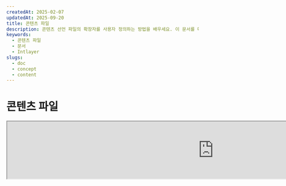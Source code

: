 ```yaml
---
createdAt: 2025-02-07
updatedAt: 2025-09-20
title: 콘텐츠 파일
description: 콘텐츠 선언 파일의 확장자를 사용자 정의하는 방법을 배우세요. 이 문서를 따라 프로젝트에서 조건을 효율적으로 구현하세요.
keywords:
  - 콘텐츠 파일
  - 문서
  - Intlayer
slugs:
  - doc
  - concept
  - content
---
```


# 콘텐츠 파일

<iframe title="i18n, Markdown, JSON… 모든 것을 관리하는 단일 솔루션 | Intlayer" class="m-auto aspect-[16/9] w-full overflow-hidden rounded-lg border-0" allow="autoplay; gyroscope;" loading="lazy" width="1080" height="auto" src="https://www.youtube.com/embed/1VHgSY_j9_I?autoplay=0&amp;origin=http://intlayer.org&amp;controls=0&amp;rel=1"/>

## 콘텐츠 파일이란 무엇인가요?

Intlayer에서 콘텐츠 파일은 사전 정의를 포함하는 파일입니다.  
이 파일들은 애플리케이션의 텍스트 콘텐츠, 번역 및 리소스를 선언합니다.  
콘텐츠 파일은 Intlayer에 의해 처리되어 사전을 생성합니다.

사전은 애플리케이션이 `useIntlayer` 훅을 사용하여 가져올 최종 결과물입니다.

### 주요 개념

#### 사전(Dictionary)

사전은 키로 구성된 콘텐츠의 구조화된 모음입니다. 각 사전은 다음을 포함합니다:

- **키(Key)**: 사전의 고유 식별자
- **콘텐츠(Content)**: 실제 콘텐츠 값(텍스트, 숫자, 객체 등)
- **메타데이터(Metadata)**: 제목, 설명, 태그 등 추가 정보

#### 콘텐츠 파일

콘텐츠 파일 예시:

```tsx fileName="src/example.content.tsx" contentDeclarationFormat="typescript"
import { type ReactNode } from "react";
import {
  t,
  enu,
  cond,
  nest,
  md,
  insert,
  file,
  type Dictionary,
} from "intlayer";

interface Content {
  imbricatedContent: {
    imbricatedContent2: {
      stringContent: string;
      numberContent: number;
      booleanContent: boolean;
      javaScriptContent: string;
    };
  };
  multilingualContent: string;
  quantityContent: string;
  conditionalContent: string;
  markdownContent: never;
  externalContent: string;
  insertionContent: string;
  nestedContent: string;
  fileContent: string;
  jsxContent: ReactNode;
}

export default {
  key: "page",
  content: {
    imbricatedContent: {
      imbricatedContent2: {
        stringContent: "Hello World",
        numberContent: 123,
        booleanContent: true,
        javaScriptContent: `${process.env.NODE_ENV}`,
      },
    },
    multilingualContent: t({
      ko: "한국어 콘텐츠",
      en: "English content",
      "en-GB": "English content (UK)",
      fr: "French content",
      es: "Spanish content",
    }),
    quantityContent: enu({
      "<-1": "마이너스 1대 미만의 자동차",
      "-1": "마이너스 1대의 자동차",
      "0": "자동차 없음",
      "1": "자동차 1대",
      ">5": "몇 대의 자동차",
      ">19": "많은 자동차",
    }),
    conditionalContent: cond({
      true: "검증이 활성화됨",
      false: "검증이 비활성화됨",
    }),
    insertionContent: insert("안녕하세요 {{name}}!"),
    nestedContent: nest(
      "navbar", // 중첩할 사전의 키
      "login.button" // [선택 사항] 중첩할 콘텐츠 경로
    ),
    fileContent: file("./path/to/file.txt"),
    externalContent: fetch("https://example.com").then((res) => res.json()),
    markdownContent: md("# 마크다운 예제"),

    /*
     * `react-intlayer` 또는 `next-intlayer`를 사용할 때만 사용 가능
     */
    jsxContent: <h1>내 제목</h1>,
  },
} satisfies Dictionary<Content>; // [선택 사항] Dictionary는 제네릭이며 사전의 형식을 강화할 수 있습니다
```

```javascript fileName="src/example.content.mjx" contentDeclarationFormat="esm"
import { t, enu, cond, nest, md, insert, file } from "intlayer";

/** @type {import('intlayer').Dictionary} */
export default {
  key: "page",
  content: {
    imbricatedContent: {
      imbricatedContent2: {
        stringContent: "Hello World",
        numberContent: 123,
        booleanContent: true,
        javaScriptContent: `${process.env.NODE_ENV}`,
      },
      imbricatedArray: [1, 2, 3],
    },
    multilingualContent: t({
      en: "English content",
      "en-GB": "English content (UK)",
      fr: "French content",
      es: "Spanish content",
    }),
    quantityContent: enu({
      "<-1": "마이너스 1대 미만의 자동차",
      "-1": "마이너스 1대의 자동차",
      "0": "자동차 없음",
      "1": "자동차 1대",
      ">5": "몇 대의 자동차",
      ">19": "많은 자동차",
    }),
    conditionalContent: cond({
      true: "검증이 활성화됨",
      false: "검증이 비활성화됨",
    }),
    insertionContent: insert("안녕하세요 {{name}}!"),
    nestedContent: nest(
      "navbar", // 중첩할 사전의 키
      "login.button" // [선택 사항] 중첩할 콘텐츠의 경로
    ),
    markdownContent: md("# 마크다운 예제"),
    fileContent: file("./path/to/file.txt"),
    externalContent: fetch("https://example.com").then((res) => res.json())

    // `react-intlayer` 또는 `next-intlayer`를 사용할 때만 사용 가능
    jsxContent: <h1>내 제목</h1>,
  },
};
```

```javascript fileName="src/example.content.cjx" contentDeclarationFormat="commonjs"
const { t, enu, cond, nest, md, insert, file } = require("intlayer");

/** @type {import('intlayer').Dictionary} */
module.exports = {
  key: "page",
  content: {
    imbricatedContent: {
      imbricatedContent2: {
        stringContent: "Hello World",
        numberContent: 123,
        booleanContent: true,
        javaScriptContent: `${process.env.NODE_ENV}`,
      },
      imbricatedArray: [1, 2, 3],
    },
    multilingualContent: t({
      ko: "한국어 콘텐츠",
      en: "English content",
      "en-GB": "English content (UK)",
      fr: "French content",
      es: "Spanish content",
    }),
    quantityContent: enu({
      "<-1": "마이너스 1대 미만의 자동차",
      "-1": "마이너스 1대의 자동차",
      "0": "자동차 없음",
      "1": "자동차 1대",
      ">5": "몇 대의 자동차",
      ">19": "많은 자동차",
    }),
    conditionalContent: cond({
      true: "검증이 활성화됨",
      false: "검증이 비활성화됨",
    }),
    insertionContent: insert("안녕하세요 {{name}}!"),
    nestedContent: nest(
      "navbar", // 중첩할 사전의 키
      "login.button" // [선택 사항] 중첩할 콘텐츠 경로
    ),
    markdownContent: md("# 마크다운 예제"),
    fileContent: file("./path/to/file.txt"),
    externalContent: fetch("https://example.com").then((res) => res.json())

    // `react-intlayer` 또는 `next-intlayer`를 사용할 때만 사용 가능
    jsxContent: <h1>내 제목</h1>,
  },
};
```

```json5 fileName="src/example.content.json"  contentDeclarationFormat="json"
{
  "$schema": "https://intlayer.org/schema.json",
  "key": "page",
  "content": {
    "imbricatedContent": {
      "imbricatedContent2": {
        "stringContent": "안녕하세요 세계",
        "numberContent": 123,
        "booleanContent": true,
      },
      "imbricatedArray": [1, 2, 3],
    },
    "multilingualContent": {
      "nodeType": "translation",
      "translation": {
        "en": "English content",
        "en-GB": "English content (UK)",
        "fr": "French content",
        "es": "Spanish content",
      },
    },
    "quantityContent": {
      "nodeType": "enumeration",
      "enumeration": {
        "0": "차 없음",
        "1": "차 한 대",
        "<-1": "마이너스 1대 미만",
        "-1": "마이너스 1대",
        ">5": "몇 대의 차",
        ">19": "많은 차",
      },
    },
    "conditionalContent": {
      "nodeType": "condition",
      "condition": {
        "true": "검증이 활성화됨",
        "false": "검증이 비활성화됨",
      },
    },
    "insertionContent": {
      "nodeType": "insertion",
      "insertion": "안녕하세요 {{name}}!",
    },
    "nestedContent": {
      "nodeType": "nested",
      "nested": { "dictionaryKey": "app" },
    },
    "markdownContent": {
      "nodeType": "markdown",
      "markdown": "# 마크다운 예제",
    },
    "fileContent": {
      "nodeType": "file",
      "file": "./path/to/file.txt",
    },
    "jsxContent": {
      "type": "h1",
      "key": null,
      "ref": null,
      "props": {
        "children": ["내 제목"],
      },
    },
  },
}
```

#### 콘텐츠 노드

콘텐츠 노드는 사전 콘텐츠의 기본 구성 요소입니다. 다음과 같을 수 있습니다:

- **원시 값**: 문자열, 숫자, 불리언, null, undefined
- **타입이 지정된 노드**: 번역, 조건, 마크다운 등과 같은 특수 콘텐츠 유형
- **함수**: 런타임에 평가될 수 있는 동적 콘텐츠 [함수 가져오기 참조](https://github.com/aymericzip/intlayer/blob/main/docs/docs/ko/dictionary/function_fetching.md)
- **중첩 콘텐츠**: 다른 사전에 대한 참조

#### 콘텐츠 유형

Intlayer는 타입이 지정된 노드를 통해 다양한 콘텐츠 유형을 지원합니다:

- **번역 콘텐츠**: 로케일별 값이 포함된 다국어 텍스트 [번역 콘텐츠 보기](https://github.com/aymericzip/intlayer/blob/main/docs/docs/ko/dictionary/translation_content.md)
- **조건 콘텐츠**: 불리언 표현식에 기반한 조건부 콘텐츠 [조건 콘텐츠 보기](https://github.com/aymericzip/intlayer/blob/main/docs/docs/ko/dictionary/condition_content.md)
- **열거형 콘텐츠**: 열거된 값에 따라 달라지는 콘텐츠 [열거형 콘텐츠 보기](https://github.com/aymericzip/intlayer/blob/main/docs/docs/ko/dictionary/enumeration_content.md)
- **삽입 콘텐츠**: 다른 콘텐츠에 삽입할 수 있는 콘텐츠 [삽입 콘텐츠 보기](https://github.com/aymericzip/intlayer/blob/main/docs/docs/ko/dictionary/insertion_content.md)
- **Markdown Content**: 마크다운 형식의 리치 텍스트 콘텐츠 [Markdown Content 보기](https://github.com/aymericzip/intlayer/blob/main/docs/docs/ko/dictionary/markdown_content.md)
- **Nested Content**: 다른 사전을 참조하는 콘텐츠 [Nested Content 보기](https://github.com/aymericzip/intlayer/blob/main/docs/docs/ko/dictionary/nested_content.md)
- **Gender Content**: 성별에 따라 달라지는 콘텐츠 [Gender Content 보기](https://github.com/aymericzip/intlayer/blob/main/docs/docs/ko/dictionary/gender_content.md)
- **File Content**: 외부 파일을 참조하는 콘텐츠 [File Content 보기](https://github.com/aymericzip/intlayer/blob/main/docs/docs/ko/dictionary/file_content.md)

## 사전 구조

Intlayer에서 사전은 `Dictionary` 타입으로 정의되며, 동작을 제어하는 여러 속성을 포함합니다:

### 필수 속성

#### `key` (string)

사전의 식별자입니다. 동일한 키를 가진 여러 사전이 있을 경우, Intlayer가 자동으로 병합합니다.

> 케밥 케이스 명명 규칙을 사용하세요 (예: `"about-page-meta"`).

#### Content (string | number | boolean | object | array | function)

`content` 속성은 실제 사전 데이터를 포함하며 다음을 지원합니다:

- **원시 값**: 문자열, 숫자, 불리언, null, undefined
- **타입화된 노드**: Intlayer의 헬퍼 함수를 사용한 특수 콘텐츠 타입
- **중첩 객체**: 복잡한 데이터 구조
- **배열**: 콘텐츠 모음
- **함수**: 동적 콘텐츠 평가

### 선택적 속성

#### `title` (string)

사람이 읽을 수 있는 사전의 제목으로, 편집기 및 CMS 시스템에서 사전을 식별하는 데 도움이 됩니다. 이는 많은 수의 사전을 관리하거나 콘텐츠 관리 인터페이스에서 작업할 때 특히 유용합니다.

**예시:**

```typescript
{
  key: "about-page-meta",
  title: "About Page Metadata",
  content: { /* ... */ }
}
```

#### `description` (string)

사전의 목적, 사용 지침 및 특별 고려 사항을 설명하는 상세한 설명입니다. 이 설명은 AI 기반 번역 생성의 컨텍스트로도 사용되어 번역 품질과 일관성을 유지하는 데 중요합니다.

**예시:**

```typescript
{
  key: "about-page-meta",
  description: [
    "This dictionary manages the metadata of the About Page",
"SEO에 대한 좋은 관행을 고려하세요:",
"- 제목은 50자에서 60자 사이여야 합니다",
"- 설명은 150자에서 160자 사이여야 합니다",
].join('\n'),
content: { /* ... */ }
}
```

#### `tags` (string[])

사전을 분류하고 조직하기 위한 문자열 배열입니다. 태그는 추가적인 문맥을 제공하며, 편집기나 CMS 시스템에서 필터링, 검색 또는 사전 조직에 사용될 수 있습니다.

**예시:**

```typescript
{
  key: "about-page-meta",
  tags: ["metadata", "about-page", "seo"],
  content: { /* ... */ }
}
```

#### `locale` (LocalesValues)

사전을 각 로케일별 사전으로 변환하며, content에 선언된 각 필드는 자동으로 번역 노드로 변환됩니다. 이 속성이 설정되면:

- 사전은 단일 로케일 사전으로 처리됩니다.
- 각 필드는 해당 특정 로케일에 대한 번역 노드가 됩니다.
- 이 속성을 사용할 때는 콘텐츠 내에서 번역 노드(`t()`)를 사용해서는 안 됩니다.
- 이 속성이 없으면 사전은 다국어 사전으로 처리됩니다.

> 자세한 내용은 [Intlayer의 로케일별 콘텐츠 선언](https://github.com/aymericzip/intlayer/blob/main/docs/docs/ko/per_locale_file.md)을 참조하세요.

**예시:**

```json
// 로케일별 사전
{
  "key": "about-page",
  "locale": "en",
  "content": {
    "title": "About Us", // 'en'에 대한 번역 노드가 됩니다.
    "description": "Learn more about our company"
  }
}
```

#### `autoFill` (AutoFill)

외부 소스에서 사전 내용을 자동으로 채우기 위한 지침입니다. 이는 `intlayer.config.ts`에서 전역으로 설정하거나 각 사전별로 설정할 수 있습니다. 여러 형식을 지원합니다:

- **`true`**: 모든 로케일에 대해 자동 채우기 활성화
- **`string`**: 단일 파일 경로나 변수 템플릿
- **`object`**: 로케일별 파일 경로

**예시:**

```json
// 모든 로케일에 대해 활성화
{
  "autoFill": true
}
// 단일 파일
{
  "autoFill": "./translations/aboutPage.content.json"
}
// 변수 템플릿 사용
{
  "autoFill": "/messages/{{locale}}/{{key}}/{{fileName}}.content.json"
}
// 로케일별 세부 설정
{
  "autoFill": {
    "en": "./translations/en/aboutPage.content.json",
    "fr": "./translations/fr/aboutPage.content.json",
    "es": "./translations/es/aboutPage.content.json"
  }
}
```

**사용 가능한 변수들:**

- `{{locale}}` – 로케일 코드 (예: `fr`, `es`)
- `{{fileName}}` – 파일 이름 (예: `example`)
- `{{key}}` – 사전 키 (예: `example`)

> 자세한 내용은 [Intlayer의 자동 채우기 구성](https://github.com/aymericzip/intlayer/blob/main/docs/docs/ko/autoFill.md)을 참조하세요.

##### `priority` (숫자)

충돌 해결을 위한 사전의 우선순위를 나타냅니다. 여러 사전이 동일한 키를 가질 때, 우선순위 숫자가 가장 높은 사전이 다른 사전을 덮어씁니다. 이는 콘텐츠 계층 구조 및 덮어쓰기를 관리하는 데 유용합니다.

**예시:**

```typescript
// 기본 사전
{
  key: "welcome-message",
  priority: 1,
  content: { message: "Welcome!" }
}

// 덮어쓰기 사전
{
  key: "welcome-message",
  priority: 10,
  content: { message: "프리미엄 서비스에 오신 것을 환영합니다!" }
}
// 이것은 기본 사전을 덮어씁니다
```

### CMS 속성

##### `version` (string)

원격 사전의 버전 식별자입니다. 현재 사용 중인 사전의 버전을 추적하는 데 도움이 되며, 특히 원격 콘텐츠 관리 시스템 작업 시 유용합니다.

##### `live` (boolean)

원격 사전의 경우, 사전을 런타임에 실시간으로 가져올지 여부를 나타냅니다. 활성화되면:

- `intlayer.config.ts`에서 `importMode`가 "live"로 설정되어 있어야 합니다.
- 라이브 서버가 실행 중이어야 합니다.
- 사전은 라이브 동기화 API를 사용하여 런타임에 가져옵니다.
- 라이브 상태이지만 가져오기에 실패하면 동적 값으로 대체됩니다.
- 라이브가 아니면 최적의 성능을 위해 빌드 시 사전이 변환됩니다.

### 시스템 속성 (자동 생성됨)

이 속성들은 Intlayer에 의해 자동으로 생성되며 수동으로 수정해서는 안 됩니다:

##### `$schema` (string)

사전 구조의 유효성을 검사하는 데 사용되는 JSON 스키마입니다. 사전 무결성을 보장하기 위해 Intlayer가 자동으로 추가합니다.

##### `id` (string)

원격 사전의 경우, 원격 서버에서 사전을 고유하게 식별하는 식별자입니다. 원격 콘텐츠를 가져오고 관리하는 데 사용됩니다.

##### `localId` (LocalDictionaryId)

로컬 사전의 고유 식별자입니다. Intlayer가 자동으로 생성하며, 사전이 로컬인지 원격인지 및 위치를 식별하는 데 도움을 줍니다.

##### `localIds` (LocalDictionaryId[])

병합된 사전의 경우, 이 배열에는 함께 병합된 모든 사전의 ID가 포함됩니다. 병합된 콘텐츠의 출처를 추적하는 데 유용합니다.

##### `filePath` (string)

로컬 사전의 파일 경로로, 사전이 생성된 `.content` 파일을 나타냅니다. 디버깅 및 출처 추적에 도움이 됩니다.

##### `availableVersions` (string[])

원격 사전의 경우, 이 배열에는 사전의 모든 사용 가능한 버전이 포함됩니다. 사용 가능한 버전을 추적하는 데 도움이 됩니다.

##### `autoFilled` (true)

사전이 외부 소스에서 자동으로 채워졌는지 여부를 나타냅니다. 충돌이 발생할 경우, 기본 사전이 자동 채워진 사전을 덮어씁니다.

##### `location` ('distant' | 'locale')

사전의 위치를 나타냅니다:

- `'locale'`: 로컬 사전 (콘텐츠 파일에서 가져옴)
- `'distant'`: 원격 사전 (외부 소스에서 가져옴)

## 콘텐츠 노드 유형

Intlayer는 기본 원시 값을 확장하는 여러 전문화된 콘텐츠 노드 유형을 제공합니다:

### 번역 콘텐츠 (`t`)

로케일에 따라 달라지는 다국어 콘텐츠:

```typescript
import { t } from "intlayer";

// TypeScript/JavaScript
multilingualContent: t({
  en: "Welcome to our website",
  fr: "Bienvenue sur notre site web",
  es: "Bienvenido a nuestro sitio web",
});
```

### 조건 콘텐츠 (`cond`)

불리언 조건에 따라 변경되는 콘텐츠:

```typescript
import { cond } from "intlayer";

conditionalContent: cond({
  true: "User is logged in",
  false: "Please log in to continue",
});
```

### 열거형 콘텐츠 (`enu`)

열거형 값에 따라 달라지는 콘텐츠:

```typescript
import { enu } from "intlayer";

statusContent: enu({
  pending: "귀하의 요청이 보류 중입니다",
  approved: "귀하의 요청이 승인되었습니다",
  rejected: "귀하의 요청이 거부되었습니다",
});
```

### 삽입 콘텐츠 (`insert`)

다른 콘텐츠에 삽입할 수 있는 콘텐츠:

```typescript
import { insert } from "intlayer";

insertionContent: insert("이 텍스트는 어디에나 삽입할 수 있습니다");
```

### 중첩 콘텐츠 (`nest`)

다른 사전에 대한 참조:

```typescript
import { nest } from "intlayer";

nestedContent: nest("about-page");
```

### 마크다운 콘텐츠 (`md`)

마크다운 형식의 리치 텍스트 콘텐츠:

```typescript
import { md } from "intlayer";

markdownContent: md(
  "# 환영합니다\n\n이것은 [링크](https://example.com)가 포함된 **굵은** 텍스트입니다"
);
```

### 성별에 따른 콘텐츠 (`gender`)

성별에 따라 달라지는 콘텐츠:

```typescript
import { gender } from "intlayer";

genderContent: gender({
  male: "그는 개발자입니다",
  female: "그녀는 개발자입니다",
  other: "그들은 개발자입니다",
});
```

### 파일 콘텐츠 (`file`)

외부 파일에 대한 참조:

```typescript
import { file } from "intlayer";

fileContent: file("./path/to/content.txt");
```

## 콘텐츠 파일 생성하기

### 기본 콘텐츠 파일 구조

콘텐츠 파일은 `Dictionary` 타입을 만족하는 기본 객체를 내보냅니다:

```typescript
// example.content.ts
import { t, cond, nest, md, insert, file } from "intlayer";

export default {
  key: "welcome-page",
  title: "환영 페이지 콘텐츠",
  description: "히어로 섹션과 기능을 포함한 메인 환영 페이지용 콘텐츠",
  tags: ["페이지", "환영", "홈페이지"],
  content: {
    hero: {
      title: t({
        en: "Welcome to Our Platform",
        fr: "Bienvenue sur Notre Plateforme",
        es: "Bienvenido a Nuestra Plataforma",
      }),
      subtitle: t({
        en: "Build amazing applications with ease",
        fr: "Construisez des applications incroyables avec facilité",
        es: "Construye aplicaciones increíbles con facilidad",
      }),
      cta: cond({
        true: t({
          en: "Get Started",
          fr: "Commencer",
          es: "Comenzar",
        }),
        false: t({
          en: "Sign Up",
          fr: "S'inscrire",
          es: "Registrarse",
        }),
      }),
    },
    features: [
      {
        title: t({
          ko: "사용하기 쉬움",
          en: "Easy to Use",
          fr: "Facile à Utiliser",
          es: "Fácil de Usar",
        }),
        description: t({
          ko: "모든 숙련도에 적합한 직관적인 인터페이스",
          en: "Intuitive interface for all skill levels",
          fr: "Interface intuitive pour tous les niveaux",
          es: "Interfaz intuitiva para todos los niveles",
        }),
      },
    ],
    documentation: nest("documentation"),
    readme: file("./README.md"),
  },
} satisfies Dictionary;
```

### JSON Content File

You can also create content files in JSON format:

```json
{
  "key": "welcome-page",
  "title": "환영 페이지 콘텐츠",
  "description": "메인 환영 페이지용 콘텐츠",
  "tags": ["page", "welcome"],
  "content": {
    "hero": {
      "title": {
        "nodeType": "translation",
        "translation": {
          "en": "우리 플랫폼에 오신 것을 환영합니다",
          "fr": "Bienvenue sur Notre Plateforme"
        }
      },
      "subtitle": {
        "nodeType": "translation",
        "translation": {
          "en": "쉽게 놀라운 애플리케이션을 만드세요",
          "fr": "Construisez des applications incroyables avec facilité"
        }
      }
    }
  }
}
```

### 지역별 콘텐츠 파일

지역별 사전을 위해 `locale` 속성을 지정하세요:

```typescript
// welcome-page.en.content.ts
export default {
  key: "welcome-page",
  locale: "en",
  content: {
    hero: {
      title: "우리 플랫폼에 오신 것을 환영합니다",
      subtitle: "쉽게 놀라운 애플리케이션을 만드세요",
    },
  },
} satisfies Dictionary;
```

```typescript
// welcome-page.fr.content.ts
export default {
  key: "welcome-page",
  locale: "fr",
  content: {
    hero: {
      title: "Bienvenue sur Notre Plateforme",
      subtitle: "Construisez des applications incroyables avec facilité",
    },
  },
} satisfies Dictionary;
```

## 콘텐츠 파일 확장자

Intlayer는 콘텐츠 선언 파일의 확장자를 사용자 정의할 수 있도록 허용합니다. 이 사용자 정의는 대규모 프로젝트를 관리하는 데 유연성을 제공하며 다른 모듈과의 충돌을 방지하는 데 도움이 됩니다.

### 기본 확장자

기본적으로 Intlayer는 콘텐츠 선언을 위해 다음 확장자를 가진 모든 파일을 감시합니다:

- `.content.json`
- `.content.ts`
- `.content.tsx`
- `.content.js`
- `.content.jsx`
- `.content.mjs`
- `.content.mjx`
- `.content.cjs`
- `.content.cjx`

이 기본 확장자는 대부분의 애플리케이션에 적합합니다. 그러나 특정 요구 사항이 있는 경우, 빌드 프로세스를 간소화하고 다른 구성 요소와의 충돌 위험을 줄이기 위해 사용자 정의 확장자를 정의할 수 있습니다.

> Intlayer가 콘텐츠 선언 파일을 식별하는 데 사용하는 파일 확장자를 사용자 정의하려면 Intlayer 구성 파일에서 지정할 수 있습니다. 이 방법은 감시 프로세스의 범위를 제한하여 빌드 성능을 향상시키는 대규모 프로젝트에 유용합니다.

## 고급 개념

### 사전 병합

여러 사전이 동일한 키를 가질 때, Intlayer는 자동으로 이를 병합합니다. 병합 동작은 여러 요인에 따라 달라집니다:

- **우선순위**: `priority` 값이 높은 사전이 낮은 값을 가진 사전을 덮어씁니다
- **자동 채우기 대 기본**: 기본 사전이 자동 채우기 사전을 덮어씁니다.
- **위치**: 우선순위가 같을 때 로컬 사전이 원격 사전을 덮어씁니다.

### 타입 안전성

Intlayer는 콘텐츠 파일에 대해 완전한 TypeScript 지원을 제공합니다:

```typescript
// 콘텐츠 타입 정의
interface WelcomePageContent {
  hero: {
    title: string;
    subtitle: string;
    cta: string;
  };
  features: Array<{
    title: string;
    description: string;
  }>;
}

// 사전에서 사용
export default {
  key: "welcome-page",
  content: {
    // TypeScript가 자동 완성 및 타입 검사를 제공합니다
    hero: {
      title: "Welcome",
      subtitle: "Build amazing apps",
      cta: "Get Started",
    },
  },
} satisfies Dictionary<WelcomePageContent>;
```

### 노드 중첩

함수들을 다른 함수 안에 문제없이 중첩할 수 있습니다.

예시:

```javascript fileName="src/example.content.tsx" contentDeclarationFormat="typescript"
import { t, enu, cond, nest, md, type Dictionary } from "intlayer";

const getName = async () => "John Doe";

export default {
  key: "page",
  content: {
    // `getIntlayer('page','en').hiMessage`는 `['Hi', ' ', 'John Doe']`를 반환합니다.
    hiMessage: [
      t({
        en: "Hi",
        fr: "Salut",
        es: "Hola",
      }),
      " ",
      getName(),
    ],
    // 조건, 열거형, 다국어 콘텐츠를 중첩한 복합 콘텐츠
    // `getIntlayer('page','en').advancedContent(true)(10)`는 'Multiple items found'를 반환합니다.
    advancedContent: cond({
      true: enu({
        "0": t({
          en: "No items found",
          fr: "Aucun article trouvé",
          es: "No se encontraron artículos",
        }),
        "1": t({
          en: "One item found",
          fr: "Un article trouvé",
          es: "Se encontró un artículo",
        }),
        ">1": t({
          en: "Multiple items found",
          fr: "Plusieurs articles trouvés",
          es: "Se encontraron múltiples artículos",
        }),
      }),
      false: t({
        en: "No valid data available",
        fr: "Aucune donnée valide disponible",
        es: "No hay datos válidos disponibles",
      }),
    }),
  },
} satisfies Dictionary;
```

```javascript fileName="src/example.content.mjx" contentDeclarationFormat="esm"
import { t, enu, cond, nest, md } from "intlayer";

const getName = async () => "John Doe";

/** @type {import('intlayer').Dictionary} */
export default {
  key: "page",
  content: {
    // `getIntlayer('page','en').hiMessage`는 `['Hi', ' ', 'John Doe']`를 반환합니다.
    hiMessage: [
      t({
        en: "Hi",
        fr: "Salut",
        es: "Hola",
      }),
      " ",
      getName(),
    ],
    // 조건, 열거형, 다국어 콘텐츠를 중첩한 복합 콘텐츠
    // `getIntlayer('page','en').advancedContent(true)(10)`는 'Multiple items found'를 반환합니다.
    advancedContent: cond({
      true: enu({
        "0": t({
          en: "No items found",
          fr: "Aucun article trouvé",
          es: "No se encontraron artículos",
        }),
        "1": t({
          en: "One item found",
          fr: "Un article trouvé",
          es: "Se encontró un artículo",
        }),
        ">1": t({
          en: "Multiple items found",
          fr: "Plusieurs articles trouvés",
          es: "Se encontraron múltiples artículos",
        }),
      }),
      false: t({
        en: "No valid data available",
        fr: "Aucune donnée valide disponible",
        es: "No hay datos válidos disponibles",
      }),
    }),
  },
};
```

```javascript fileName="src/example.content.cjx" contentDeclarationFormat="commonjs"
const { t, enu, cond, nest, md } = require("intlayer");

const getName = async () => "John Doe";

/** @type {import('intlayer').Dictionary} */
module.exports = {
  key: "page",
  content: {
    // `getIntlayer('page','en').hiMessage`는 `['Hi', ' ', 'John Doe']`를 반환합니다.
    hiMessage: [
      t({
        en: "Hi",
        fr: "Salut",
        es: "Hola",
      }),
      " ",
      getName(),
    ],
    // 조건, 열거형, 다국어 콘텐츠를 포함하는 복합 콘텐츠
    // `getIntlayer('page','en').advancedContent(true)(10)`는 '여러 항목이 발견됨'을 반환합니다.
    advancedContent: cond({
      true: enu({
        "0": t({
          en: "No items found",
          fr: "Aucun article trouvé",
          es: "No se encontraron artículos",
        }),
        "1": t({
          en: "One item found",
          fr: "Un article trouvé",
          es: "Se encontró un artículo",
        }),
        ">1": t({
          en: "Multiple items found",
          fr: "Plusieurs articles trouvés",
          es: "Se encontraron múltiples artículos",
        }),
      }),
      false: t({
        en: "No valid data available",
        fr: "Aucune donnée valide disponible",
        es: "No hay datos válidos disponibles",
      }),
    }),
  },
};
```

```json5 fileName="src/example.content.json"  contentDeclarationFormat="json"
{
  "$schema": "https://intlayer.org/schema.json",
  "key": "page",
  "content": {
    "hiMessage": {
      "nodeType": "composite",
      "composite": [
        {
          "nodeType": "translation",
          "translation": {
            en: "Hi", // 인사말
            fr: "Salut",
            es: "Hola",
          },
        },
        " ",
        "John Doe",
      ],
    },
    "advancedContent": {
      "nodeType": "condition",
      "condition": {
        "true": {
          "nodeType": "enumeration",
          "enumeration": {
            "0": {
              "nodeType": "translation",
              "translation": {
                "en": "No items found",
                "fr": "Aucun article trouvé",
                "es": "No se encontraron artículos",
                "ko": "항목이 없습니다",
              },
            },
            "1": {
              "nodeType": "translation",
              "translation": {
                "en": "One item found",
                "fr": "Un article trouvé",
                "es": "Se encontró un artículo",
                "ko": "항목 1개 발견",
              },
            },
            ">1": {
              "nodeType": "translation",
              "translation": {
                "en": "Multiple items found",
                "fr": "Plusieurs articles trouvés",
                "es": "Se encontraron múltiples artículos",
                "ko": "여러 항목 발견",
              },
            },
          },
        },
        "false": {
          "nodeType": "translation",
          "translation": {
            "en": "No valid data available",
            "fr": "Aucune donnée valide disponible",
            "es": "No hay datos válidos disponibles",
          },
        },
      },
    },
  },
}
```

### 모범 사례

1. **명명 규칙**:
   - 사전 키에는 케밥 케이스(kebab-case)를 사용하세요 (`"about-page-meta"`)
   - 관련된 콘텐츠는 동일한 키 접두사 아래에 그룹화하세요

2. **콘텐츠 구성**:
   - 관련된 콘텐츠는 같은 사전에 함께 보관하세요
   - 복잡한 콘텐츠 구조는 중첩 객체를 사용하여 구성하세요
   - 분류를 위해 태그를 활용하세요
   - 누락된 번역은 `autoFill`을 사용하여 자동으로 채우세요

3. **성능**:
   - 감시 대상 파일의 범위를 제한하기 위해 콘텐츠 구성을 조정하세요.
   - 실시간 업데이트가 필요한 경우에만 라이브 사전을 사용하세요(예: A/B 테스트 등).
   - 빌드 시 사전을 최적화하기 위해 빌드 변환 플러그인(`@intlayer/swc` 또는 `@intlayer/babel`)이 활성화되어 있는지 확인하세요.

## 문서 이력

| 버전   | 날짜       | 변경 사항      |
| ------ | ---------- | -------------- |
| 6.0.0  | 2025-09-20 | 필드 문서 추가 |
| 5.5.10 | 2025-06-29 | 이력 초기화    |

